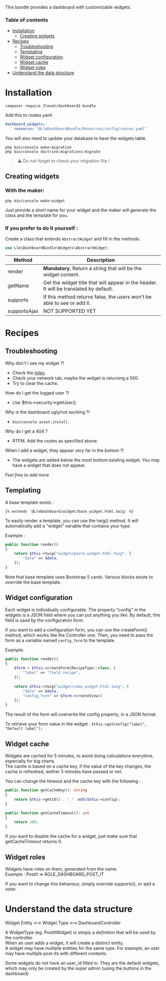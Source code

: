 This bundle provides a dashboard with customizable widgets.

### Table of contents
* [Installation](#installation)
  * [Creating widgets](#creating-widgets)
* [Recipes](#recipes)
  * [Troubleshooting](#troubleshooting)
  * [Templating](#templating)
  * [Widget configuration](#widget-configuration)
  * [Widget cache](#widget-cache)
  * [Widget roles](#widget-roles)
* [Understand the data structure](#understand-the-data-structure)

# Installation

`composer require 2lenet/dashboard2-bundle`

Add this to routes.yaml
```yaml
dashboard_widgets:
    resource: "@LleDashboardBundle/Resources/config/routes.yaml"
```

You will also need to update your database to have the widgets table.
```
php bin/console make:migration
php bin/console doctrine:migrations:migrate
```
> :warning: Do not forget to check your migration file !

## Creating widgets

### With the maker:

`php bin/console make:widget`

Just provide a short name for your widget and the maker will generate the class and the template for you.

### If you prefer to do it yourself :

Create a class that extends `AbstractWidget` and fill in the methods.

```php
use Lle\DashboardBundle\Widgets\AbstractWidget;
```

| Method   | Description |
| ---      | ---      |
| render   | **Mandatory.** Return a string that will be the widget content. |
| getName  | Get the widget title that will appear in the header. It will be translated by default. |
| supports | If this method returns false, the users won't be able to see or add it. |
| supportsAjax | NOT SUPPORTED YET |

# Recipes

## Troubleshooting

Why don't I see my widget ?!
* Check the [roles](#widget-roles).
* Check your network tab; maybe the widget is returning a 500.
* Try to clear the cache.

How do I get the logged user ?!
* Use $this->security->getUser().

Why is the dashboard ugly/not working ?!
* `bin/console asset:install`.

Why do I get a 404 ?
* RTFM. Add the routes as specified above.

When I add a widget, they appear *very* far in the bottom ?!
* The widgets are added below the most bottom existing widget. You may have a widget that does not appear.

*Feel free to add more*

## Templating

A base template exists :
```twig
{% extends '@LleDashboard/widget/base_widget.html.twig' %}
```

To easily render a template, you can use the twig() method. It will automatically add a "widget" variable that contains your type.

Example :
```php
public function render()
{
    return $this->twig("widget/pasta_widget.html.twig", [
        "data" => $data,
    ]);
}
```

Note that base template uses Bootstrap 5 cards. Various blocks exists to override the base template.

## Widget configuration

Each widget is individually configurable. The property "config" in the widgets is a JSON field where you can put anything you like.
By default, this field is used by the configuration form.

If you want to add a configuration form, you can use the createForm() method, which works like the Controller one.
Then, you need to pass the form as a variable named `config_form` to the template.

Example:
```php
public function render()
{
    $form = $this->createForm(RecipeType::class, [
        "label" => "field.recipe",
    ]);
    
    return $this->twig("widget/cake_widget.html.twig", [
        "data" => $data,
        "config_form" => $form->createView()
    ]);
}
```

The result of the form will overwrite the config property, in a JSON format.

To retrieve your form value in the widget : `$this->getConfig("label", "Default label");`

## Widget cache

Widgets are cached for 5 minutes, to avoid doing calculations everytime, especially for big charts.  
The cache is based on a cache key, if the value of the key changes, the cache is refreshed, wether 5 minutes have passed or not.

You can change the timeout and the cache key with the following :

```php
public function getCacheKey(): string
{
    return $this->getId() . "_" .md5($this->config);
}

public function getCacheTimeout(): int
{
    return 300;
}
```

If you want to disable the cache for a widget, just make sure that getCacheTimeout returns 0.

## Widget roles
Widgets have roles on them, generated from the name.  
Example : PostIt => ROLE_DASHBOARD_POST_IT

If you want to change this behaviour, simply override supports(), or add a voter.

# Understand the data structure

Widget Entity <--> Widget Type <--> DashboardController

A WidgetType (eg. PostItWidget) is simply a *definition* that will be used by the controller.  
When an user adds a widget, it will create a distinct entity.  
A widget may have multiple entities for the same type. For example, an user may have multiple post-its with different contents.

Some widgets do not have an user_id filled in. They are the default widgets, which may only be created by the super admin (using the buttons in the dashboard)
